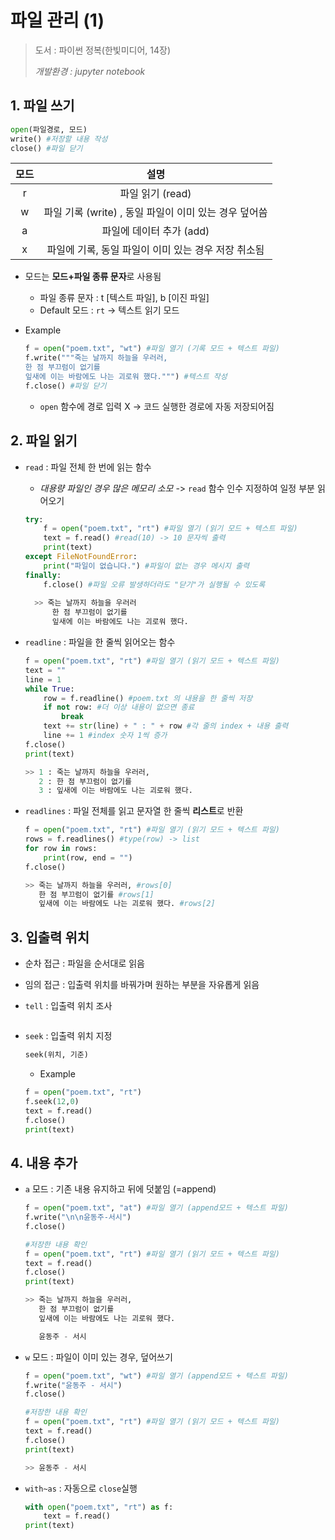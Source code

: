 # 파일 관리 (1)

> 도서 : 파이썬 정복(한빛미디어, 14장)
>
> *개발환경 : jupyter notebook*



## 1. 파일 쓰기

```python
open(파일경로, 모드)
write() #저장할 내용 작성
close() #파일 닫기
```

| 모드 |       설명       |
| :--: | :--------------: |
|  r   | 파일 읽기 (read) |
| w	|	파일 기록 (write) , 동일 파일이 이미 있는 경우 덮어씀 |
| a | 파일에 데이터 추가 (add) |
| x | 파일에 기록, 동일 파일이 이미 있는 경우 저장 취소됨 |

- 모드는 **모드+파일 종류 문자**로 사용됨
  - 파일 종류 문자 : t [텍스트 파일], b [이진 파일]
  - Default 모드 : `rt` -> 텍스트 읽기 모드

- Example

  ```python
  f = open("poem.txt", "wt") #파일 열기 (기록 모드 + 텍스트 파일)
  f.write("""죽는 날까지 하늘을 우러러, 
  한 점 부끄럼이 없기를 
  잎새에 이는 바람에도 나는 괴로워 했다.""") #텍스트 작성
  f.close() #파일 닫기
  ```

  - `open` 함수에 경로 입력 X -> 코드 실행한 경로에 자동 저장되어짐

## 2. 파일 읽기

 - `read` : 파일 전체 한 번에 읽는 함수 

    -  *대용량 파일인 경우 많은 메모리 소모* -> `read` 함수 인수 지정하여 일정 부분 읽어오기

   ```python
   try:
       f = open("poem.txt", "rt") #파일 열기 (읽기 모드 + 텍스트 파일)
       text = f.read() #read(10) -> 10 문자씩 출력
       print(text)
   except FileNotFoundError:
       print("파일이 없습니다.") #파일이 없는 경우 메시지 출력
   finally:
       f.close() #파일 오류 발생하더라도 "닫기"가 실행될 수 있도록
     
     >> 죽는 날까지 하늘을 우러러 
     	 한 점 부끄럼이 없기를 
   		 잎새에 이는 바람에도 나는 괴로워 했다.
   ```



- `readline` : 파일을 한 줄씩 읽어오는 함수

  ```python
  f = open("poem.txt", "rt") #파일 열기 (읽기 모드 + 텍스트 파일)
  text = ""
  line = 1
  while True:
      row = f.readline() #poem.txt 의 내용을 한 줄씩 저장
      if not row: #더 이상 내용이 없으면 종료
          break
      text += str(line) + " : " + row #각 줄의 index + 내용 출력
      line += 1 #index 숫자 1씩 증가 
  f.close()
  print(text)
  
  >> 1 : 죽는 날까지 하늘을 우러러, 
     2 : 한 점 부끄럼이 없기를 
     3 : 잎새에 이는 바람에도 나는 괴로워 했다.
  ```

- `readlines` : 파일 전체를 읽고 문자열 한 줄씩 **리스트**로 반환

  ```python
  f = open("poem.txt", "rt") #파일 열기 (읽기 모드 + 텍스트 파일)
  rows = f.readlines() #type(row) -> list
  for row in rows:
      print(row, end = "")
  f.close()
  
  >> 죽는 날까지 하늘을 우러러, #rows[0]
  	 한 점 부끄럼이 없기를 #rows[1]
  	 잎새에 이는 바람에도 나는 괴로워 했다. #rows[2]
  ```



## 3. 입출력 위치

- 순차 접근 : 파일을 순서대로 읽음

- 임의 접근 : 입출력 위치를 바꿔가며 원하는 부분을 자유롭게 읽음

- `tell` : 입출력 위치 조사

  ```python
  
  ```

  

- `seek` : 입출력 위치 지정

  ```python
  seek(위치, 기준)
  ```

  - Example

  ```python
  f = open("poem.txt", "rt")
  f.seek(12,0)
  text = f.read()
  f.close()
  print(text)
  ```



## 4. 내용 추가

 - `a` 모드 : 기존 내용 유지하고 뒤에 덧붙임 (=append)

   ```python
   f = open("poem.txt", "at") #파일 열기 (append모드 + 텍스트 파일)
   f.write("\n\n윤동주-서시")
   f.close()
   
   #저장한 내용 확인
   f = open("poem.txt", "rt") #파일 열기 (읽기 모드 + 텍스트 파일)
   text = f.read()
   f.close()
   print(text)
   
   >> 죽는 날까지 하늘을 우러러, 
      한 점 부끄럼이 없기를 
      잎새에 이는 바람에도 나는 괴로워 했다.
   
      윤동주 - 서시
   ```

   

 - `w` 모드 : 파일이 이미 있는 경우, 덮어쓰기

   ```python
   f = open("poem.txt", "wt") #파일 열기 (append모드 + 텍스트 파일)
   f.write("윤동주 - 서시")
   f.close()
   
   #저장한 내용 확인
   f = open("poem.txt", "rt") #파일 열기 (읽기 모드 + 텍스트 파일)
   text = f.read()
   f.close()
   print(text)
   
   >> 윤동주 - 서시
   ```

- `with~as` : 자동으로 `close`실행

  ```python
  with open("poem.txt", "rt") as f:
      text = f.read()
  print(text)
  ```

   